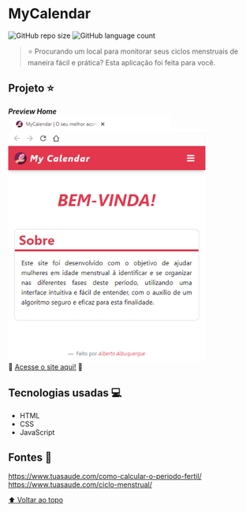 # MyCalendar

![GitHub repo size](https://img.shields.io/github/repo-size/allbertuu/mycalendar?style=for-the-badge)
![GitHub language count](https://img.shields.io/github/languages/count/allbertuu/mycalendar?style=for-the-badge)
<!--![GitHub forks](https://img.shields.io/github/forks/iuricode/README-template?style=for-the-badge)
![Bitbucket open issues](https://img.shields.io/bitbucket/issues/iuricode/README-template?style=for-the-badge)
![Bitbucket open pull requests](https://img.shields.io/bitbucket/pr-raw/iuricode/README-template?style=for-the-badge)-->

> ⭐ Procurando um local para monitorar seus ciclos menstruais de maneira fácil e prática? Esta aplicação foi feita para você.

## Projeto ⭐
***Preview Home***  
<img src="./screenshots/homepage.png" alt="Screenshot de exemplo - Homepage" style="width: 400px;">  
🚀 [Acesse o site aqui!](https://allbertuu.github.io/MyCalendar/) 🚀  

#####

## Tecnologias usadas 💻
- HTML
- CSS
- JavaScript

## Fontes 💬
https://www.tuasaude.com/como-calcular-o-periodo-fertil/  
https://www.tuasaude.com/ciclo-menstrual/

[⬆ Voltar ao topo](#mycalendar)<br>
